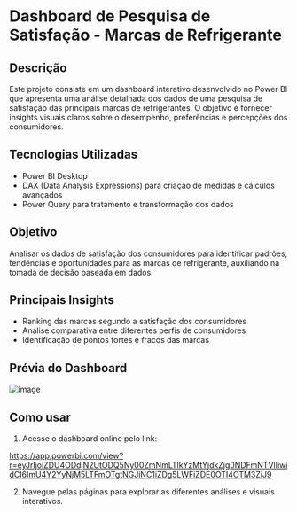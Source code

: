 # Dashboard de Pesquisa de Satisfação - Marcas de Refrigerante

## Descrição
Este projeto consiste em um dashboard interativo desenvolvido no Power BI que apresenta uma análise detalhada dos dados de uma pesquisa de satisfação das principais marcas de refrigerantes. O objetivo é fornecer insights visuais claros sobre o desempenho, preferências e percepções dos consumidores.

## Tecnologias Utilizadas
- Power BI Desktop  
- DAX (Data Analysis Expressions) para criação de medidas e cálculos avançados  
- Power Query para tratamento e transformação dos dados

## Objetivo
Analisar os dados de satisfação dos consumidores para identificar padrões, tendências e oportunidades para as marcas de refrigerante, auxiliando na tomada de decisão baseada em dados.

## Principais Insights
- Ranking das marcas segundo a satisfação dos consumidores  
- Análise comparativa entre diferentes perfis de consumidores  
- Identificação de pontos fortes e fracos das marcas

## Prévia do Dashboard

![image](https://github.com/user-attachments/assets/3f6e2881-d784-46ce-aa88-e3f91281e908)


## Como usar
1. Acesse o dashboard online pelo link:  

https://app.powerbi.com/view?r=eyJrIjoiZDU4ODdjN2UtODQ5Ny00ZmNmLTlkYzMtYjdkZjg0NDFmNTVlIiwidCI6ImU4Y2YyNjM5LTFmOTgtNGJiNC1iZDg5LWFiZDE0OTI4OTM3ZiJ9 

2. Navegue pelas páginas para explorar as diferentes análises e visuais interativos.  
